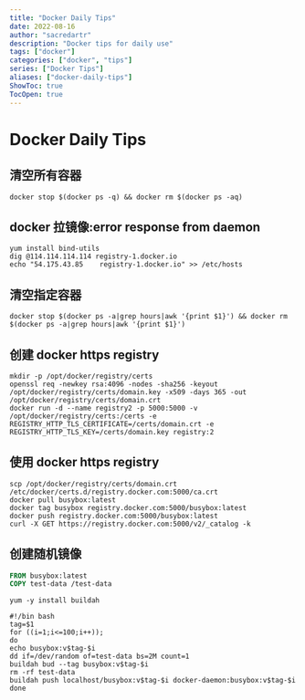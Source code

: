 ```yaml
---
title: "Docker Daily Tips"
date: 2022-08-16
author: "sacredartr"
description: "Docker tips for daily use"
tags: ["docker"]
categories: ["docker", "tips"]
series: ["Docker Tips"]
aliases: ["docker-daily-tips"]
ShowToc: true
TocOpen: true
---
```


# Docker Daily Tips

## 清空所有容器
```console
docker stop $(docker ps -q) && docker rm $(docker ps -aq)
```

## docker 拉镜像:error response from daemon
```
yum install bind-utils
dig @114.114.114.114 registry-1.docker.io
echo "54.175.43.85    registry-1.docker.io" >> /etc/hosts
```

## 清空指定容器
```console
docker stop $(docker ps -a|grep hours|awk '{print $1}') && docker rm $(docker ps -a|grep hours|awk '{print $1}')
```

## 创建 docker https registry
```console
mkdir -p /opt/docker/registry/certs
openssl req -newkey rsa:4096 -nodes -sha256 -keyout /opt/docker/registry/certs/domain.key -x509 -days 365 -out /opt/docker/registry/certs/domain.crt
docker run -d --name registry2 -p 5000:5000 -v /opt/docker/registry/certs:/certs -e REGISTRY_HTTP_TLS_CERTIFICATE=/certs/domain.crt -e REGISTRY_HTTP_TLS_KEY=/certs/domain.key registry:2
```

## 使用 docker https registry
```console
scp /opt/docker/registry/certs/domain.crt /etc/docker/certs.d/registry.docker.com:5000/ca.crt
docker pull busybox:latest
docker tag busybox registry.docker.com:5000/busybox:latest
docker push registry.docker.com:5000/busybox:latest
curl -X GET https://registry.docker.com:5000/v2/_catalog -k
```

## 创建随机镜像
```Dockerfile
FROM busybox:latest
COPY test-data /test-data
```
```console
yum -y install buildah
```
```shell
#!/bin bash
tag=$1
for ((i=1;i<=100;i++));
do 
echo busybox:v$tag-$i
dd if=/dev/random of=test-data bs=2M count=1 
buildah bud --tag busybox:v$tag-$i
rm -rf test-data
buildah push localhost/busybox:v$tag-$i docker-daemon:busybox:v$tag-$i
done
```